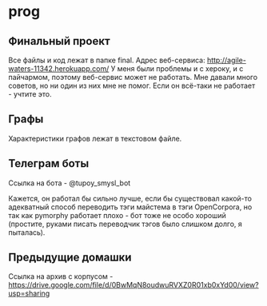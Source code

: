 # prog

## Финальный проект
Все файлы и код лежат в папке final. Адрес веб-сервиса: http://agile-waters-11342.herokuapp.com/
У меня были проблемы и с хероку, и с пайчармом, поэтому веб-сервис может не работать. Мне давали много советов, но ни один из них мне не помог. Если он всё-таки не работает - учтите это.

## Графы
Характеристики графов лежат в текстовом файле.

## Телеграм боты
Ссылка на бота - @tupoy_smysl_bot

Кажется, он работал бы сильно лучше, если бы существовал какой-то адекватный способ переводить тэги майстема в тэги OpenCorpora, но так как pymorphy работает плохо - бот тоже не особо хороший (простите, руками писать переводчик тэгов было слишком долго, я пыталась).

## Предыдущие домашки
Ссылка на архив с корпусом - https://drive.google.com/file/d/0BwMqN8oudwuRVXZ0R01xb0xYd00/view?usp=sharing
